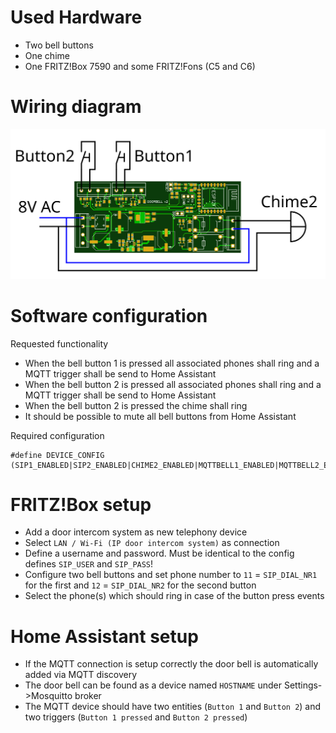 # Used Hardware
* Two bell buttons
* One chime
* One FRITZ!Box 7590 and some FRITZ!Fons (C5 and C6)

# Wiring diagram
![Example 2](./example2.svg)

# Software configuration
Requested functionality
* When the bell button 1 is pressed all associated phones shall ring and a MQTT trigger shall be send to Home Assistant
* When the bell button 2 is pressed all associated phones shall ring and a MQTT trigger shall be send to Home Assistant
* When the bell button 2 is pressed the chime shall ring
* It should be possible to mute all bell buttons from Home Assistant

Required configuration
```
#define DEVICE_CONFIG (SIP1_ENABLED|SIP2_ENABLED|CHIME2_ENABLED|MQTTBELL1_ENABLED|MQTTBELL2_ENABLED|MQTTBUTTON1_ENABLED|MQTTBUTTON2_ENABLED)
```

# FRITZ!Box setup
* Add a door intercom system as new telephony device
* Select `LAN / Wi-Fi (IP door intercom system)` as connection
* Define a username and password. Must be identical to the config defines `SIP_USER` and `SIP_PASS`!
* Configure two bell buttons and set phone number to `11` = `SIP_DIAL_NR1` for the first and `12` = `SIP_DIAL_NR2` for the second button
* Select the phone(s) which should ring in case of the button press events

# Home Assistant setup
* If the MQTT connection is setup correctly the door bell is automatically added via MQTT discovery
* The door bell can be found as a device named `HOSTNAME` under Settings->Mosquitto broker
* The MQTT device should have two entities (`Button 1` and `Button 2`) and two triggers (`Button 1 pressed` and `Button 2 pressed`)
